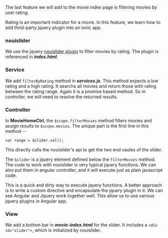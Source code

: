The last feature we will add to the movie index page is filtering movies by user rating. 

Rating is an important indicator for a movie. In this feature, we learn how to add third-party jquery plugin into an ionic app. 

### nouislider

We use the jquery <a href="http://refreshless.com/nouislider/" target="_blank">nouislider plugin</a> to filter movies by rating. 
The plugin is referenced in ***index.html***. 

### Service 

We add `filterByRating` method in ***services.js***. This method expects a low rating and a high rating. It searchs all movies 
and return those with rating between the rating range. Again it is a promise based method. So in controller, we will need to resolve 
the returned results.

### Controller

In **MovieHomeCtrl**, the `$scope.filterMovies` method filters movies and assign results to `$scope.movies`. The unique part is the 
first line in this method -- 

  ```var range = $slider.val();``` 

This directly calls the nouislider's api to get the two end vaules of the slider.

The `$slider` is a jquery element defined below the `filterMovies` method. The code to work with nouislider is very typical 
jquery functions. We can also put them in angular controller, and it will execute just as plain javascript code. 

This is a quick and dirty way to execute jquery functions. A better approach is to write a custom directive and encapsulate the 
jquery plugin in it. We can see Angular and Jquery work together well. This allow us to use various jquery plugins in Angular app.

### View

We add a bottom bar in ***movie-index.html*** for the slider. It includes a `<div id="slider">`, which is initialized by 
nouislider.



